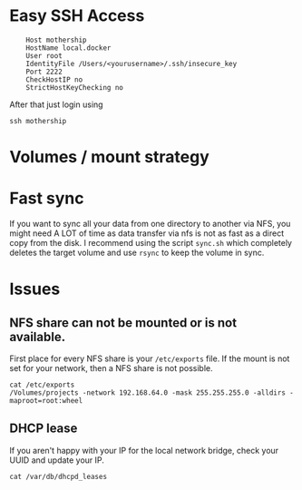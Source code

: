 

# Easy SSH Access

```
    Host mothership
	HostName local.docker
	User root
	IdentityFile /Users/<yourusername>/.ssh/insecure_key
	Port 2222
	CheckHostIP no
	StrictHostKeyChecking no
```

After that just login using

```
ssh mothership
```


# Volumes / mount strategy

# Fast sync
If you want to sync all your data from one directory to another via NFS, you might need A LOT of time as data transfer via nfs is not as fast as a direct copy from the disk. I recommend using the script ```sync.sh``` which completely deletes the target volume and use ```rsync``` to keep the volume in sync.

# Issues

## NFS share can not be mounted or is not available.

First place for every NFS share is your ```/etc/exports``` file. If the mount is not set for your network, then a NFS share is not possible.

```
cat /etc/exports
/Volumes/projects -network 192.168.64.0 -mask 255.255.255.0 -alldirs -maproot=root:wheel
```


## DHCP lease

If you aren't happy with your IP for the local network bridge, check your UUID and update your IP.

```
cat /var/db/dhcpd_leases
```
